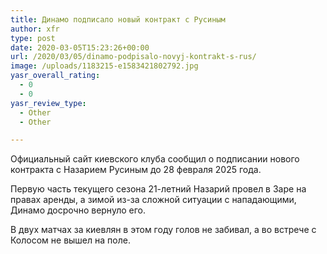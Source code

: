 ```yaml
---
title: Динамо подписало новый контракт с Русиным
author: xfr
type: post
date: 2020-03-05T15:23:26+00:00
url: /2020/03/05/dinamo-podpisalo-novyj-kontrakt-s-rus/
image: /uploads/1183215-e1583421802792.jpg
yasr_overall_rating:
  - 0
  - 0
yasr_review_type:
  - Other
  - Other

---
```

Официальный сайт киевского клуба сообщил о подписании нового контракта с Назарием Русиным до 28 февраля 2025 года.

Первую часть текущего сезона 21-летний Назарий провел в Заре на правах аренды, а зимой из-за сложной ситуации с нападающими, Динамо досрочно вернуло его.

В двух матчах за киевлян в этом году голов не забивал, а во встрече с Колосом не вышел на поле.